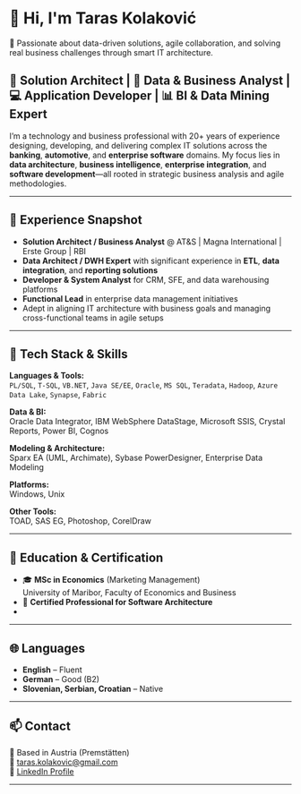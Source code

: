 # 👋 Hi, I'm Taras Kolaković
🚀 Passionate about data-driven solutions, agile collaboration, and solving real business challenges through smart IT architecture.

🎯 **Solution Architect** | 🧠 **Data & Business Analyst** | 💻 **Application Developer** | 📊 **BI & Data Mining Expert**
---

I’m a technology and business professional with 20+ years of experience designing, developing, and delivering complex IT solutions across the **banking**, **automotive**, and **enterprise software** domains. My focus lies in **data architecture**, **business intelligence**, **enterprise integration**, and **software development**—all rooted in strategic business analysis and agile methodologies.

---

## 💼 Experience Snapshot

- **Solution Architect / Business Analyst** @ AT&S | Magna International | Erste Group | RBI
- **Data Architect / DWH Expert** with significant experience in **ETL**, **data integration**, and **reporting solutions**
- **Developer & System Analyst** for CRM, SFE, and data warehousing platforms
- **Functional Lead** in enterprise data management initiatives
- Adept in aligning IT architecture with business goals and managing cross-functional teams in agile setups

---

## 🧰 Tech Stack & Skills

**Languages & Tools:**  
`PL/SQL`, `T-SQL`, `VB.NET`, `Java SE/EE`, `Oracle`, `MS SQL`, `Teradata`, `Hadoop`, `Azure Data Lake`, `Synapse`, `Fabric`

**Data & BI:**  
Oracle Data Integrator, IBM WebSphere DataStage, Microsoft SSIS, Crystal Reports, Power BI, Cognos

**Modeling & Architecture:**  
Sparx EA (UML, Archimate), Sybase PowerDesigner, Enterprise Data Modeling

**Platforms:**  
Windows, Unix

**Other Tools:**  
TOAD, SAS EG, Photoshop, CorelDraw

---

## 📘 Education & Certification

- 🎓 **MSc in Economics** (Marketing Management)  
  University of Maribor, Faculty of Economics and Business
- 🏅 **Certified Professional for Software Architecture**
- 
---

## 🌐 Languages

- **English** – Fluent  
- **German** – Good (B2)  
- **Slovenian, Serbian, Croatian** – Native

---

## 📫 Contact

📍 Based in Austria (Premstätten)  
📧 [taras.kolakovic@gmail.com](mailto:taras.kolakovic@gmail.com)  
🔗 [LinkedIn Profile](http://si.linkedin.com/pub/taras-kolakovic/9/477/b83)

---




